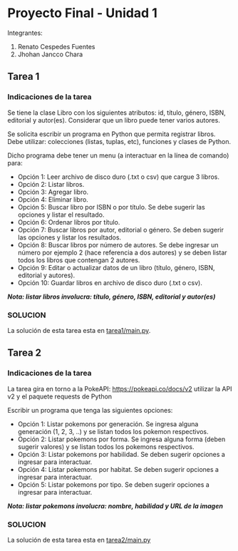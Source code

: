 # **Proyecto Final - Unidad 1**
Integrantes:
  1. Renato Cespedes Fuentes
  2. Jhohan Jancco Chara
 
## **Tarea 1**
### **Indicaciones de la tarea**
Se tiene la clase Libro con los siguientes atributos: id, título, género, ISBN, editorial y autor(es). Considerar que un libro puede tener varios autores.

Se solicita escribir un programa en Python que permita registrar libros. Debe utilizar: colecciones (listas, tuplas, etc), funciones y clases de Python.

Dicho programa debe tener un menu (a interactuar en la línea de comando) para:
  - Opción 1: Leer archivo de disco duro (.txt o csv) que cargue 3 libros.
  - Opción 2: Listar libros.
  - Opción 3: Agregar libro.
  - Opción 4: Eliminar libro.
  - Opción 5: Buscar libro por ISBN o por título. Se debe sugerir las opciones y listar el resultado.
  - Opción 6: Ordenar libros por título.
  - Opción 7: Buscar libros por autor, editorial o género. Se deben sugerir las opciones y listar los resultados.
  - Opción 8: Buscar libros por número de autores. Se debe ingresar un número por ejemplo 2 (hace referencia a dos autores) 
              y se deben listar todos los libros que contengan 2 autores.
  - Opción 9: Editar o actualizar datos de un libro (título, género, ISBN, editorial y autores).
  - Opción 10: Guardar libros en archivo de disco duro (.txt o csv).
  
***Nota: listar libros involucra: título, género, ISBN, editorial y autor(es)***
### **SOLUCION**
La solución de esta tarea esta en [tarea1/main.py](tarea1/main.py).
## **Tarea 2**
### **Indicaciones de la tarea**
La tarea gira en torno a la PokeAPI: https://pokeapi.co/docs/v2 utilizar la API v2 y el paquete requests de Python

Escribir un programa que tenga las siguientes opciones:
  - Opción 1: Listar pokemons por generación. Se ingresa alguna generación (1, 2, 3, ..) y se listan todos los pokemon respectivos.
  - Opción 2: Listar pokemons por forma. Se ingresa alguna forma (deben sugerir valores) y se listan todos los pokemons respectivos.
  - Opción 3: Listar pokemons por habilidad. Se deben sugerir opciones a ingresar para interactuar.
  - Opción 4: Listar pokemons por habitat. Se deben sugerir opciones a ingresar para interactuar.
  - Opción 5: Listar pokemons por tipo. Se deben sugerir opciones a ingresar para interactuar.
  
***Nota: listar pokemons involucra: nombre, habilidad y URL de la imagen***
### **SOLUCION**
La solución de esta tarea esta en [tarea2/main.py](tarea2/main.py)
